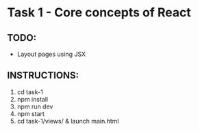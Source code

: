 # Task 1 - Core concepts of React

## TODO:
* Layout pages using JSX

## INSTRUCTIONS:
1. cd task-1
1. npm install
1. npm run dev
1. npm start
1. cd task-1/views/ & launch main.html